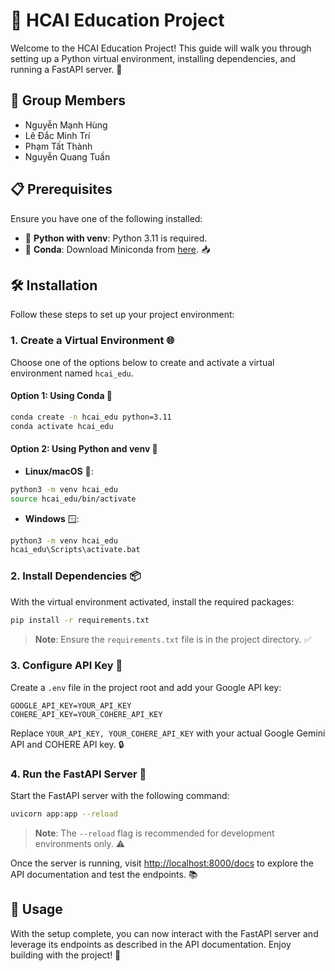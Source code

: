 # 🌟 HCAI Education Project

Welcome to the HCAI Education Project! This guide will walk you through setting up a Python virtual environment, installing dependencies, and running a FastAPI server. 🚀
## 👥 Group Members

-  Nguyễn Mạnh Hùng
-  Lê Đắc Minh Trí
-  Phạm Tất Thành
-  Nguyễn Quang Tuấn
## 📋 Prerequisites

Ensure you have one of the following installed:

- 🐍 **Python with venv**: Python 3.11 is required.
- 🧪 **Conda**: Download Miniconda from [here](https://www.anaconda.com/docs/getting-started/miniconda/install). 📥

## 🛠️ Installation

Follow these steps to set up your project environment:

### 1. Create a Virtual Environment 🌐

Choose one of the options below to create and activate a virtual environment named `hcai_edu`.

#### Option 1: Using Conda 🧪
```bash
conda create -n hcai_edu python=3.11
conda activate hcai_edu
```

#### Option 2: Using Python and venv 🐍
- **Linux/macOS** 🐧:
```bash
python3 -m venv hcai_edu
source hcai_edu/bin/activate
```
- **Windows** 🪟:
```bash
python3 -m venv hcai_edu
hcai_edu\Scripts\activate.bat
```

### 2. Install Dependencies 📦

With the virtual environment activated, install the required packages:
```bash
pip install -r requirements.txt
```

> **Note**: Ensure the `requirements.txt` file is in the project directory. ✅

### 3. Configure API Key 🔑

Create a `.env` file in the project root and add your Google API key:

```
GOOGLE_API_KEY=YOUR_API_KEY
COHERE_API_KEY=YOUR_COHERE_API_KEY
```

Replace `YOUR_API_KEY, YOUR_COHERE_API_KEY` with your actual Google Gemini API and COHERE API key. 🔒

### 4. Run the FastAPI Server 🚀

Start the FastAPI server with the following command:
```bash
uvicorn app:app --reload
```

> **Note**: The `--reload` flag is recommended for development environments only. ⚠️

Once the server is running, visit [http://localhost:8000/docs](http://localhost:8000/docs) to explore the API documentation and test the endpoints. 📚

## 🚀 Usage

With the setup complete, you can now interact with the FastAPI server and leverage its endpoints as described in the API documentation. Enjoy building with the project! 🎉
